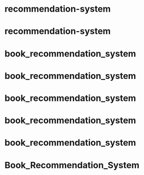 # recommendation-system
# recommendation-system
# book_recommendation_system
# book_recommendation_system
# book_recommendation_system
# book_recommendation_system
# book_recommendation_system
# Book_Recommendation_System
